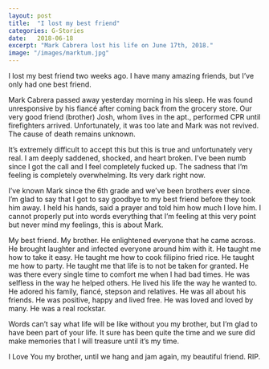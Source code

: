 ```yaml
---
layout: post
title:  "I lost my best friend"
categories: G-Stories
date:   2018-06-18
excerpt: "Mark Cabrera lost his life on June 17th, 2018."
image: "/images/marktum.jpg"
---
```

I lost my best friend two weeks ago. I have many amazing friends, but I’ve only had one best friend. 

Mark Cabrera passed away yesterday morning in his sleep. He was found unresponsive by his fiancé after coming back from the grocery store. Our very good friend (brother) Josh, whom lives in the apt., performed CPR until firefighters arrived. Unfortunately, it was too late and Mark was not revived. The cause of death remains unknown. 

It’s extremely difficult to accept this but this is true and unfortunately very real. I am deeply saddened, shocked, and heart broken. I’ve been numb since I got the call and I feel completely fucked up. The sadness that I’m feeling is completely overwhelming. Its very dark right now. 

I’ve known Mark since the 6th grade and we’ve been brothers ever since. I’m glad to say that I got to say goodbye to my best friend before they took him away. I held his hands, said a prayer and told him how much I love him. I cannot properly put into words everything that I’m feeling at this very point but never mind my feelings, this is about Mark. 

My best friend. My brother. He enlightened everyone that he came across. He brought laughter and infected everyone around him with it. He taught me how to take it easy. He taught me how to cook filipino fried rice. He taught me how to party. He taught me that life is to not be taken for granted. He was there every single time to comfort me when I had bad times. He was selfless in the way he helped others. He lived his life the way he wanted to. He adored his family, fiancé, stepson and relatives. He was all about his friends. He was positive, happy and lived free. He was loved and loved by many. He was a real rockstar. 

Words can’t say what life will be like without you my brother, but I’m glad to have been part of your life. It sure has been quite the time and we sure did make memories that I will treasure until it’s my time. 

I Love You my brother, until we hang and jam again, my beautiful friend. RIP.
